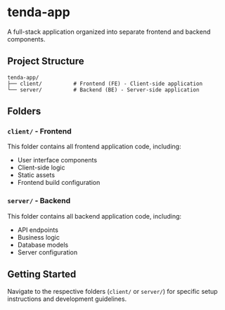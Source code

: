 # tenda-app

A full-stack application organized into separate frontend and backend components.

## Project Structure

```
tenda-app/
├── client/          # Frontend (FE) - Client-side application
└── server/          # Backend (BE) - Server-side application
```

## Folders

### `client/` - Frontend
This folder contains all frontend application code, including:
- User interface components
- Client-side logic
- Static assets
- Frontend build configuration

### `server/` - Backend  
This folder contains all backend application code, including:
- API endpoints
- Business logic
- Database models
- Server configuration

## Getting Started

Navigate to the respective folders (`client/` or `server/`) for specific setup instructions and development guidelines.